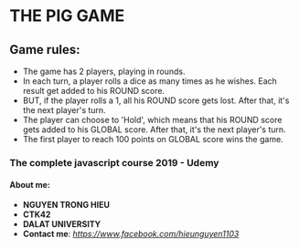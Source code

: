# THE PIG GAME
## Game rules:
* The game has 2 players, playing in rounds.
* In each turn, a player rolls a dice as many times as he wishes. Each result get added to his ROUND score.
* BUT, if the player rolls a 1, all his ROUND score gets lost. After that, it's the next player's turn.
* The player can choose to 'Hold', which means that his ROUND score gets added to his GLOBAL score. After that, it's the next player's turn.
* The first player to reach 100 points on GLOBAL score wins the game.

###  The complete javascript course 2019 - Udemy
#### About me:
* **NGUYEN TRONG HIEU**
* **CTK42**
* **DALAT UNIVERSITY**
* **Contact me**: *https://www.facebook.com/hieunguyen1103*

